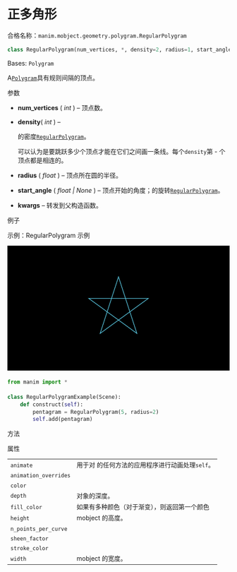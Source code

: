 # 正多角形

合格名称：`manim.mobject.geometry.polygram.RegularPolygram`

```py
class RegularPolygram(num_vertices, *, density=2, radius=1, start_angle=None, **kwargs)
```

Bases: `Polygram`

A[`Polygram`]()具有规则间隔的顶点。

参数

- **num_vertices** ( _int_ ) – 顶点数。
- **density**( _int_ ) –

  的密度[`RegularPolygram`]()。

  可以认为是要跳跃多少个顶点才能在它们之间画一条线。每个`density`第 \- 个顶点都是相连的。

- **radius** ( _float_ ) – 顶点所在圆的半径。
- **start_angle** ( _float_ _|_ _None_ ) – 顶点开始的角度；的旋转[`RegularPolygram`]()。
- **kwargs** – 转发到父构造函数。

例子

示例：RegularPolygram 示例

![RegularPolygramExample-1.png](../../static/RegularPolygramExample-1.png)


```py
from manim import *

class RegularPolygramExample(Scene):
    def construct(self):
        pentagram = RegularPolygram(5, radius=2)
        self.add(pentagram)
```


方法


属性

|||
|-|-|
`animate`|用于对 的任何方法的应用程序进行动画处理`self`。
`animation_overrides`|
`color`|
`depth`|对象的深度。
`fill_color`|如果有多种颜色（对于渐变），则返回第一个颜色
`height`|mobject 的高度。
`n_points_per_curve`|
`sheen_factor`|
`stroke_color`|
`width`|mobject 的宽度。
